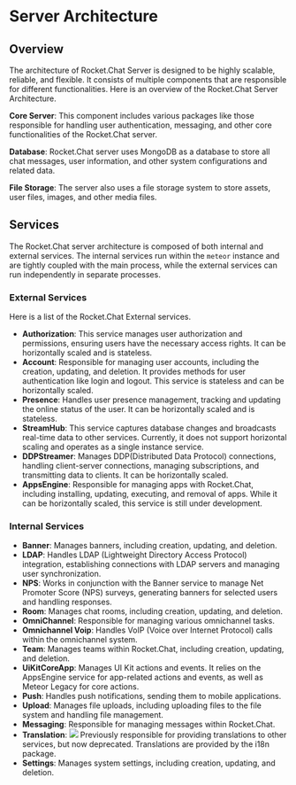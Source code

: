 # Server Architecture

## Overview

The architecture of Rocket.Chat Server is designed to be highly scalable, reliable, and flexible. It consists of multiple components that are responsible for different functionalities. Here is an overview of the Rocket.Chat Server Architecture.

**Core Server**: This component includes various packages like those responsible for handling user authentication, messaging, and other core functionalities of the Rocket.Chat server.

**Database**: Rocket.Chat server uses MongoDB as a database to store all chat messages, user information, and other system configurations and related data.

**File Storage**: The server also uses a file storage system to store assets, user files, images, and other media files.

## Services

The Rocket.Chat server architecture is composed of both internal and external services. The internal services run within the `meteor` instance and are tightly coupled with the main process, while the external services can run independently in separate processes.

### External Services

Here is a list of the Rocket.Chat External services.

* **Authorization**: This service manages user authorization and permissions, ensuring users have the necessary access rights. It can be horizontally scaled and is stateless.
* **Account**: Responsible for managing user accounts, including the creation, updating, and deletion. It provides methods for user authentication like login and logout. This service is stateless and can be horizontally scaled.
* **Presence**: Handles user presence management, tracking and updating the online status of the user. It can be horizontally scaled and is stateless.
* **StreamHub**: This service captures database changes and broadcasts real-time data to other services. Currently, it does not support horizontal scaling and operates as a single instance service.
* **DDPStreamer**: Manages DDP(Distributed Data Protocol) connections, handling client-server connections, managing subscriptions, and transmitting data to clients. It can be horizontally scaled.
* **AppsEngine**: Responsible for managing apps with Rocket.Chat, including installing, updating, executing, and removal of apps. While it can be horizontally scaled, this service is still under development.

### Internal Services

* **Banner**: Manages banners, including creation, updating, and deletion.
* **LDAP**: Handles LDAP (Lightweight Directory Access Protocol) integration, establishing connections with LDAP servers and managing user synchronization.
* **NPS**: Works in conjunction with the Banner service to manage Net Promoter Score (NPS) surveys, generating banners for selected users and handling responses.
* **Room**: Manages chat rooms, including creation, updating, and deletion.
* **OmniChannel**: Responsible for managing various omnichannel tasks.
* **Omnichannel Voip**: Handles VoIP (Voice over Internet Protocol) calls within the omnichannel system.
* **Team**: Manages teams within Rocket.Chat, including creation, updating, and deletion.
* **UiKitCoreApp**: Manages UI Kit actions and events. It relies on the AppsEngine service for app-related actions and events, as well as Meteor Legacy for core actions.
* **Push**: Handles push notifications, sending them to mobile applications.
* **Upload**: Manages file uploads, including uploading files to the file system and handling file management.
* **Messaging**: Responsible for managing messages within Rocket.Chat.
* **Translation**: ![](../../.gitbook/assets/Deprecated.png) Previously responsible for providing translations to other services, but now deprecated. Translations are provided by the i18n package.
* **Settings**: Manages system settings, including creation, updating, and deletion.
